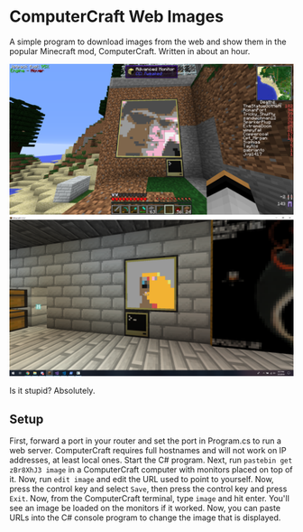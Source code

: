# ComputerCraft Web Images
A simple program to download images from the web and show them in the popular Minecraft mod, ComputerCraft. Written in about an hour.

![Preview 1](images/preview1.png)
![Preview 2](images/preview2.png)

Is it stupid? Absolutely.

## Setup
First, forward a port in your router and set the port in Program.cs to run a web server. ComputerCraft requires full hostnames and will not work on IP addresses, at least local ones. Start the C# program. Next, run ``pastebin get zBr8XhJ3 image`` in a ComputerCraft computer with monitors placed on top of it. Now, run ``edit image`` and edit the URL used to point to yourself. Now, press the control key and select ``Save``, then press the control key and press ``Exit``. Now, from the ComputerCraft terminal, type ``image`` and hit enter. You'll see an image be loaded on the monitors if it worked. Now, you can paste URLs into the C# console program to change the image that is displayed.